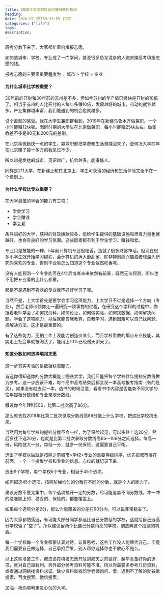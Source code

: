 ```yaml
---
title: 2020年高考志愿如何填报教程指南
heading: 
date: 2020-07-25T03:35:05.197Z
categories: ["life"]
tags: 
description: 
---
```


高考分数下来了，大家都忙着何填报志愿。

如何选城市、学校、专业成了一门学问，甚至很多鱼龙混杂的人跑来赚高考填报志愿的钱。

报考志愿的三要素重要程度为：
城市 > 学校 > 专业

#### 为什么城市比学校重要？

30年前的开封和30年前的苏州差不多，但如今苏州的年产值已经快是开封的10倍了。相当于苏州的人比开封的人每年多赚10倍，发展越好的城市，带动的就业越多，产业集群越丰富，我们能遇到的机会也就越多。

说个直观的感受。我在大学生兼职群看到，2019年在新疆乌鲁木齐做兼职，一个小时能赚12块钱。而同时期的大学生在北京做兼职，每小时能赚25块左右。做家教差不多是80元和200元的差别。

在北京稍微勤快一点的学生，靠兼职都把学费和生活费赚回来了，更何况大学四年在北京赚了接十多万的我见过不少。

所以越是发达的城市，见识越广，机会越多，能锻炼人。

同样是211大学，在新疆上和在北京上，学生可获得的经历和生活体验完全不在一个级别上。

#### 为什么学校比专业重要？

在大学最值的学会的能力有三项：
- 学会学习
- 学会赚钱
- 学会爱

条件越好的大学，获得的财政拨款越多，能给学生提供的基础设施和师资力量也就越好，也会有良好的学习氛围。这些因素都有利于学生学习、赚钱和爱。

专业只是技能的一种，5年前计算机专业很吃香，造就了很多财富神话。但现在很多小学生就开始学习编程，会计算机的满大街乱窜，除非特别感兴趣或者想深入研究你喜欢的专业，否则毕业后怎么知道这个专业依然吃香呢。

没有人能预测一个专业能否在4年后或者未来依然有前景，既然无法预测，所以也不用把专业看的比什么都重。

那是不是遇到不喜欢的专业就不好好学习了呢。

当然不是，上大学首先是要学会学习这项能力，上大学只不过是选择一个方向（专业），然后老师带领你走一遍研究一项事物的过程，在研究这个学科的过程中，你跟着老师学会了如何找资料，如何论证，如何做实验，如何找数据，如何解决问题。学会了这项能力，以后就能自我教育，自我学习，遇到困难可以自己找问题、找解决方法，这才是最重要的。

有了这些能力，还怕工作上没能力创造价值么，而且学校里教的那点专业技能，其实走上社会早就被淘汰了，能用上10%已经谢天谢天了。


#### 知道分数如何选择填报志愿

这一步其实考验的是数据获取能力。

首选你得知道你的分数大概能上哪些大学，我们只能把每个学校往年提档分数线做为参考。这一步应该不难，每个高中高考结束后都会发一本高考报考指南（有的是买），如果没有就去买一本，选书的时候注意，看看书中内容是否能查不同大学的往年提档分数线和专业录取分数线。

假设你今年理科506，比第二批次高了86分。

那么就去找2019年比第二批次录取分数线高86分能上什么学校，把这批学校挑出来。

当然因为每年学校的提档分数不会一样，为了保险起见，可以多往上选20分，然后多往下选20分，也就是比第二批次录取分数线高66～106分之间选择。每高一份，风险就大一分，每低一分，就多一份保险，这需要自己平衡。

选出了学校以后就是按照之前城市>学校>专业的重要等级排序，优先把城市排在前面，一个一个搜集学校和专业的信息。心仪的就记录下来。

选出9个学校，每个学校5个专业，相当于45个选项。

如何把这45个选项，按照阶梯均匀的分散在不同的分数，就是个人的能力了。

建议分数不要太集中，每个选项拉开一定的分数，尽可能覆盖不同分数线。冲一冲的没准能上的、稳妥的、保险的，都要覆盖上。

如果每个选项分差2分，那么你能覆盖的分差在90分内，可以说非常稳妥了。

因为大家都怕落选，有可能大部分同学都选比自己分数低的学校，这就给自己选高分学校留了“空子”。所以建议留两个比自己分数稍高的学校，别放弃这个捡漏的机会。

每一个学校每一个专业都要认真对待，认真思考，这些工作没人能替代自己。毕竟我们需要自己做选择，自己承担后果，别人帮你选择你也不放心不是么。

以上这些准备工作，都应该在填报志愿开放的那天之前做好。越早准备好你的选项，就对自己越有利。另外部分参考资料可能不准，所以你需要多参考几份资料，或者通过网络找资料求证。缺少资料就找同学老师询问、借，遇到不了解的就谷歌搜索、百度搜索、微信搜索。

加油，祝你顺利走进心仪的大学。













